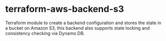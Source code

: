 # terraform-aws-backend-s3
Terraform module to create a backend configuration and stores the state in a bucket on Amazon S3, this backend also supports state locking and consistency checking via Dynamo DB.

